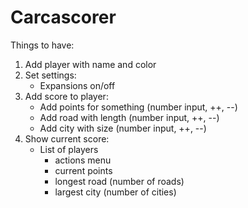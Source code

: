 # Carcascorer

Things to have:

1. Add player with name and color
2. Set settings:
    - Expansions on/off
3. Add score to player:
    - Add points for something (number input, ++, --)
    - Add road with length (number input, ++, --)
    - Add city with size (number input, ++, --)
4. Show current score:
    - List of players
        - actions menu
        - current points
        - longest road (number of roads)
        - largest city (number of cities)
